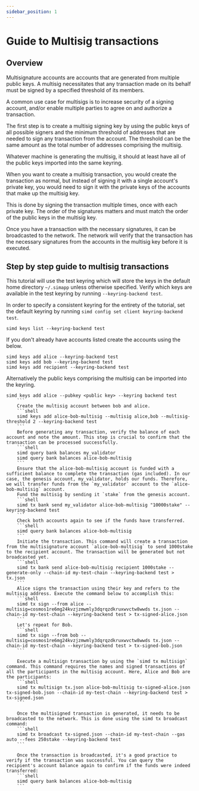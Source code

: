```yaml
---
sidebar_position: 1
---
```


# Guide to Multisig transactions

## Overview

Multisignature accounts are accounts that are generated from multiple public keys. A multisig necessitates that any transaction made on its behalf must be signed by a specified threshold of its members.

A common use case for multisigs is to increase security of a signing account, and/or enable multiple parties to agree on and authorize a transaction.

The first step is to create a multisig signing key by using the public keys of all possible signers and the minimum threshold of addresses that are needed to sign any transaction from the account. The threshold can be the same amount as the total number of addresses comprising the multisig.

Whatever machine is generating the multisig, it should at least have all of the public keys imported into the same keyring.

When you want to create a multisig transaction, you would create the transaction as normal, but instead of signing it with a single account's private key, you would need to sign it with the private keys of the accounts that make up the multisig key.

This is done by signing the transaction multiple times, once with each private key. The order of the signatures matters and must match the order of the public keys in the multisig key.

Once you have a transaction with the necessary signatures, it can be broadcasted to the network. The network will verify that the transaction has the necessary signatures from the accounts in the multisig key before it is executed.

## Step by step guide to multisig transactions

This tutorial will use the test keyring which will store the keys in the default home directory `~/.simapp` unless otherwise specified.
Verify which keys are available in the test keyring by running `--keyring-backend test`.

In order to specify a consistent keyring for the entirety of the tutorial, set the default keyring by running `simd config set client keyring-backend test`.

```shell
simd keys list --keyring-backend test
````

If you don't already have accounts listed create the accounts using the below.
```shell
simd keys add alice --keyring-backend test
simd keys add bob --keyring-backend test
simd keys add recipient --keyring-backend test
```
Alternatively the public keys comprising the multisig can be imported into the keyring.
```shell
simd keys add alice --pubkey <public key> --keyring backend test
    ```
    Create the multisig account between bob and alice.
    ```shell
    simd keys add alice-bob-multisig --multisig alice,bob --multisig-threshold 2 --keyring-backend test
    ```
    Before generating any transaction, verify the balance of each account and note the amount. This step is crucial to confirm that the transaction can be processed successfully.
    ```shell
    simd query bank balances my_validator
    simd query bank balances alice-bob-multisig
    ```
    Ensure that the alice-bob-multisig account is funded with a sufficient balance to complete the transaction (gas included). In our case, the genesis account, my_validator, holds our funds. Therefore, we will transfer funds from the `my_validator` account to the `alice-bob-multisig` account.
    Fund the multisig by sending it `stake` from the genesis account.
    ```shell
    simd tx bank send my_validator alice-bob-multisig "10000stake" --keyring-backend test
    ```
    Check both accounts again to see if the funds have transferred.
    ```shell
    simd query bank balances alice-bob-multisig
    ```
    Initiate the transaction. This command will create a transaction from the multisignature account `alice-bob-multisig` to send 1000stake to the recipient account. The transaction will be generated but not broadcasted yet.
    ```shell
    simd tx bank send alice-bob-multisig recipient 1000stake --generate-only --chain-id my-test-chain --keyring-backend test > tx.json
    ```
    Alice signs the transaction using their key and refers to the multisig address. Execute the command below to accomplish this:
    ```shell
    simd tx sign --from alice --multisig=cosmos1re6mg24kvzjzmwmly3dqrqzdkruxwvctw8wwds tx.json --chain-id my-test-chain --keyring-backend test > tx-signed-alice.json
    ```
    Let's repeat for Bob.
    ```shell
    simd tx sign --from bob --multisig=cosmos1re6mg24kvzjzmwmly3dqrqzdkruxwvctw8wwds tx.json --chain-id my-test-chain --keyring-backend test > tx-signed-bob.json
    ```

    Execute a multisign transaction by using the `simd tx multisign` command. This command requires the names and signed transactions of all the participants in the multisig account. Here, Alice and Bob are the participants:
    ```shell
    simd tx multisign tx.json alice-bob-multisig tx-signed-alice.json tx-signed-bob.json --chain-id my-test-chain --keyring-backend test > tx-signed.json
    ```

    Once the multisigned transaction is generated, it needs to be broadcasted to the network. This is done using the simd tx broadcast command:
    ```shell
    simd tx broadcast tx-signed.json --chain-id my-test-chain --gas auto --fees 250stake --keyring-backend test
    ```

    Once the transaction is broadcasted, it's a good practice to verify if the transaction was successful. You can query the recipient's account balance again to confirm if the funds were indeed transferred:
    ```shell
    simd query bank balances alice-bob-multisig
    ```
